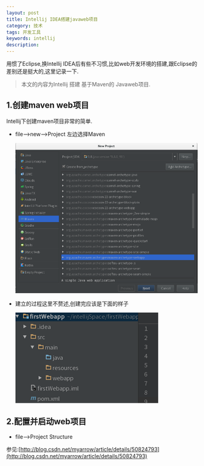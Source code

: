 ```yaml
---
layout: post
title: Intellij IDEA搭建javaweb项目
category: 技术
tags: 开发工具
keywords: intellij
description:
---
```


用惯了Eclipse,换Intellij IDEA后有些不习惯,比如web开发环境的搭建,跟Eclipse的差别还是挺大的,这里记录一下.

> 本文的内容为Intellij 搭建 基于Maven的 Javaweb项目.

## 1.创建maven web项目

Intellij下创建maven项目非常的简单.

* file-->new-->Project 左边选择Maven

  ![2016082701](/public/img/tec/newproject.png)

* 建立的过程这里不赘述,创建完应该是下面的样子

  ![2016082702](/public/img/tec/firstWebapp.png)

## 2.配置并启动web项目

* file-->Project Structure

参见:[http://blog.csdn.net/myarrow/article/details/50824793](http://blog.csdn.net/myarrow/article/details/50824793)
